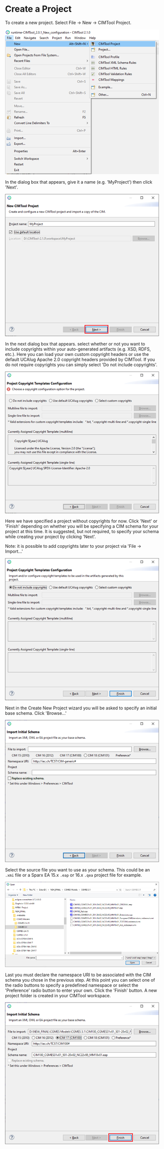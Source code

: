 # Create a Project
To create a new project. Select File -> New -> CIMTool Project.

![CreateNewProject.png](../images/CreateNewProject.png "Create New Project")

In the dialog box that appears, give it a name (e.g. 'MyProject') then click 'Next'. 

![ProjectNameLocation.png](../images/ProjectNameLocation.png "Project Name and Location")

In the next dialog box that appears. select whether or not you want to include copyrights within your auto-generated artifacts (e.g. XSD, RDFS, etc.). Here you can load your own custom copyright headers or use the default UCAIug Apache 2.0 copyright headers provided by CIMTool. If you do not require copyrights you can simply select 'Do not include copyrights'.

![ProjectCopyrightTemplatesConfig.png](../images/ProjectCopyrightTemplatesConfig.png "Project Copyright Templates")

Here we have specified a project without copyrights for now. Click 'Next' or 'Finish' depending on whether you will be specifying a CIM schema for your project at this time. It is suggested, but not required, to specify your schema while creating your project by clicking 'Next'.

Note:  it is possible to add copyrights later to your project via 'File -> Import...'

![ProjectCopyrightTemplatesConfig2.png](../images/ProjectCopyrightTemplatesConfig2.png "Project Copyright Templates")

Next in the Create New Project wizard you will be asked to specify an initial base schema. Click 'Browse...'

![ImportInitialSchema.png](../images/ImportInitialSchema.png "Import Initial Schema")

Select the source file you want to use as your schema.  This could be an `.xmi` file or a Sparx EA 15.x `.eap` or 16.x `.qea` project file for example. 

![SelectSchemaFileDialog.png](../images/SelectSchemaFileDialog.png "Select Schema File Dialog")

Last you must declare the namespace URI to be associated with the CIM schema you chose in the previous step. At this point you can select one of the radio buttons to specify a predefined namespace or select the 'Preference' radio button to enter your own. Click the 'Finish' button. A new project folder is created in your CIMTool workspace.

![ImportInitialSchema2.png](../images/ImportInitialSchema2.png "Import Initial Schema")
